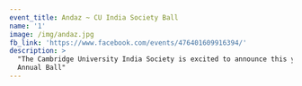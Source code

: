 ```yaml
---
event_title: Andaz ~ CU India Society Ball
name: '1'
image: /img/andaz.jpg
fb_link: 'https://www.facebook.com/events/476401609916394/'
description: >
  "The Cambridge University India Society is excited to announce this year's
  Annual Ball"
---
```


